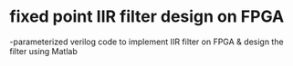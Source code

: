 # fixed point IIR filter design on FPGA
-parameterized verilog code to implement IIR filter on FPGA &amp; design the filter using Matlab
